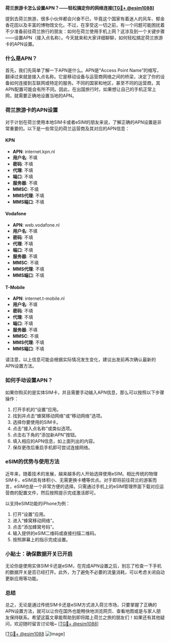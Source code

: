 **荷兰旅游卡怎么设置APN？——轻松搞定你的网络连接[[TG💪+ @esim1088](https://t.me/s/esim1088)]**

提到去荷兰旅游，很多小伙伴都会兴奋不已，毕竟这个国家有着迷人的风车、郁金香花田以及丰富的博物馆文化。不过，在享受这一切之前，有一个问题可能困扰着不少准备前往荷兰旅行的朋友：如何在荷兰使用手机上网？这涉及到一个关键步骤——设置APN（接入点名称）。今天就来和大家详细聊聊，如何轻松搞定荷兰旅游卡的APN设置。

### 什么是APN？

首先，我们先简单了解一下APN是什么。APN是“Access Point Name”的缩写，翻译过来就是接入点名称。它是移动设备与运营商网络之间的桥梁，决定了你的设备如何连接到互联网或特定的服务。不同的国家和地区，甚至不同的运营商，其APN配置可能会有所不同。因此，在出国旅行时，如果想让自己的手机正常上网，就需要正确地设置当地的APN。

### 荷兰旅游卡的APN设置

对于计划在荷兰使用本地SIM卡或者eSIM的朋友来说，了解正确的APN设置是非常重要的。以下是一些常见的荷兰运营商及其对应的APN信息：

#### KPN
- **APN**: internet.kpn.nl
- **用户名**: 不填
- **密码**: 不填
- **代理**: 不填
- **端口**: 不填
- **服务器**: 不填
- **MMSC**: 不填
- **MMS代理**: 不填
- **MMS端口**: 不填

#### Vodafone
- **APN**: web.vodafone.nl
- **用户名**: 不填
- **密码**: 不填
- **代理**: 不填
- **端口**: 不填
- **服务器**: 不填
- **MMSC**: 不填
- **MMS代理**: 不填
- **MMS端口**: 不填

#### T-Mobile
- **APN**: internet.t-mobile.nl
- **用户名**: 不填
- **密码**: 不填
- **代理**: 不填
- **端口**: 不填
- **服务器**: 不填
- **MMSC**: 不填
- **MMS代理**: 不填
- **MMS端口**: 不填

请注意，以上信息可能会根据实际情况发生变化，建议出发前再次确认最新的APN设置方法。

### 如何手动设置APN？

如果你购买的是实体SIM卡，并且需要手动输入APN信息，那么可以按照以下步骤操作：

1. 打开手机的“设置”应用。
2. 找到并点击“蜂窝移动网络”或“移动网络”选项。
3. 选择你要使用的SIM卡。
4. 点击“接入点名称”或类似选项。
5. 点击右下角的“添加新APN”按钮。
6. 填入相应的APN信息，如上面列出的内容。
7. 保存更改后重启手机即可尝试连接网络。

### eSIM的优势与使用方法

近年来，随着技术的发展，越来越多的人开始选择使用eSIM。相比传统的物理SIM卡，eSIM具有体积小、无需更换卡槽等优点。对于即将前往荷兰的游客而言，eSIM也是一个非常方便的选择。只需通过手机上的eSIM管理界面下载对应运营商的配置文件，然后按照提示完成激活即可。

以支持eSIM功能的iPhone为例：
1. 打开“设置”应用。
2. 进入“蜂窝移动网络”。
3. 点击“添加蜂窝号码”。
4. 输入提供的eSIM二维码或直接扫描二维码。
5. 按照屏幕上的指示完成设置。

### 小贴士：确保数据开关已开启

无论你是使用实体SIM卡还是eSIM，在完成APN设置之后，别忘了检查一下手机的数据开关是否已经打开。此外，为了避免不必要的流量消耗，可以考虑关闭自动更新应用等功能。

### 总结

总之，无论是通过传统SIM卡还是eSIM方式进入荷兰市场，只要掌握了正确的APN设置方法，就可以让你在国外也能畅快地浏览网页、查看地图或是与家人朋友保持联系。希望这篇文章能帮助到即将踏上荷兰之旅的朋友们！如果还有其他疑问，欢迎随时留言讨论哦~ [[TG💪+ @esim1088](https://t.me/s/esim1088)]

[[TG💪+ @esim1088](https://t.me/s/esim1088) ![Image](https://i.postimg.cc/4NQfJmqS/Snipaste-2025-05-13-00-14-12.png)]